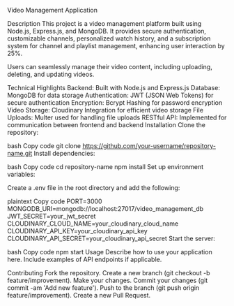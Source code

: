 Video Management Application

Description
This project is a video management platform built using Node.js, Express.js, and MongoDB. It provides secure authentication, customizable channels, personalized watch history, and a subscription system for channel and playlist management, enhancing user interaction by 25%.

Users can seamlessly manage their video content, including uploading, deleting, and updating videos.

Technical Highlights
Backend: Built with Node.js and Express.js
Database: MongoDB for data storage
Authentication: JWT (JSON Web Tokens) for secure authentication
Encryption: Bcrypt Hashing for password encryption
Video Storage: Cloudinary Integration for efficient video storage
File Uploads: Multer used for handling file uploads
RESTful API: Implemented for communication between frontend and backend
Installation
Clone the repository:

bash
Copy code
git clone https://github.com/your-username/repository-name.git
Install dependencies:

bash
Copy code
cd repository-name
npm install
Set up environment variables:

Create a .env file in the root directory and add the following:

plaintext
Copy code
PORT=3000
MONGODB_URI=mongodb://localhost:27017/video_management_db
JWT_SECRET=your_jwt_secret
CLOUDINARY_CLOUD_NAME=your_cloudinary_cloud_name
CLOUDINARY_API_KEY=your_cloudinary_api_key
CLOUDINARY_API_SECRET=your_cloudinary_api_secret
Start the server:

bash
Copy code
npm start
Usage
Describe how to use your application here. Include examples of API endpoints if applicable.

Contributing
Fork the repository.
Create a new branch (git checkout -b feature/improvement).
Make your changes.
Commit your changes (git commit -am 'Add new feature').
Push to the branch (git push origin feature/improvement).
Create a new Pull Request.
